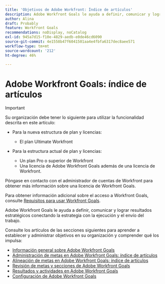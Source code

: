 ```yaml
---
title: 'Objetivos de Adobe Workfront: Índice de artículos'
description: Adobe Workfront Goals le ayuda a definir, comunicar y lograr resultados estratégicos conectando la estrategia con la ejecución y el envío del trabajo. Consulte los artículos de las secciones siguientes para aprender a establecer y administrar objetivos en su organización y comprender qué los impulsa.
author: Alina
draft: Probably
feature: Workfront Goals
recommendations: noDisplay, noCatalog
exl-id: 945a7d15-f10e-4829-aedb-e0de46cd6090
source-git-commit: 4e1558b47f6041501aa4e4fbfa6317dec8aee571
workflow-type: tm+mt
source-wordcount: '212'
ht-degree: 46%

---
```


# Adobe Workfront Goals: índice de artículos

<!--Audited: 04/2025-->

>[!IMPORTANT]
>
>Su organización debe tener lo siguiente para utilizar la funcionalidad descrita en este artículo:
>
>* Para la nueva estructura de plan y licencias:
>
>   * El plan Ultimate Workfront
>    
>* Para la estructura actual de plan y licencias:
>
>   * Un plan Pro o superior de Workfront
>   * Una licencia de Adobe Workfront Goals además de una licencia de Workfront.
>
>Póngase en contacto con el administrador de cuentas de Workfront para obtener más información sobre una licencia de Workfront Goals.
> 
>Para obtener información adicional sobre el acceso a Workfront Goals, consulte [Requisitos para usar Workfront Goals](/help/quicksilver/workfront-goals/goal-management/access-needed-for-wf-goals.md).


Adobe Workfront Goals le ayuda a definir, comunicar y lograr resultados estratégicos conectando la estrategia con la ejecución y el envío del trabajo.

Consulte los artículos de las secciones siguientes para aprender a establecer y administrar objetivos en su organización y comprender qué los impulsa:

* [Información general sobre Adobe Workfront Goals](../workfront-goals/goal-management/wf-goals-overview.md)
* [Administración de metas en Adobe Workfront Goals: índice de artículos](../workfront-goals/goal-management/goal-management.md)
* [Alineación de metas en Adobe Workfront Goals: índice de artículos](../workfront-goals/goal-alignment/goal-alignment.md)
* [Revisión de metas y secciones de Adobe Workfront Goals](../workfront-goals/goal-review-and-workfront-goals-sections/goal-review-wf-goals-sections.md)
* [Resultados y actividades en Adobe Workfront Goals](../workfront-goals/results-and-activities/results-and-activities.md)
* [Configuración de Adobe Workfront Goals](../workfront-goals/workfront-goals-settings/wf-goals-settings.md)

<!--
<li>Tips, tricks, and troubleshooting for Workfront Goals (might come after GA)</li>
-->


